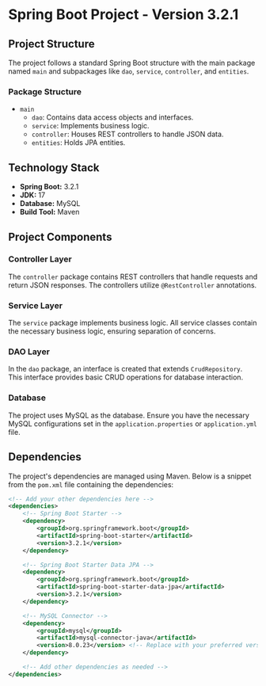 # Spring Boot Project - Version 3.2.1

## Project Structure

The project follows a standard Spring Boot structure with the main package named `main` and subpackages like `dao`, `service`, `controller`, and `entities`.

### Package Structure

- `main`
  - `dao`: Contains data access objects and interfaces.
  - `service`: Implements business logic.
  - `controller`: Houses REST controllers to handle JSON data.
  - `entities`: Holds JPA entities.

## Technology Stack

- **Spring Boot:** 3.2.1
- **JDK:** 17
- **Database:** MySQL
- **Build Tool:** Maven

## Project Components

### Controller Layer

The `controller` package contains REST controllers that handle requests and return JSON responses. The controllers utilize `@RestController` annotations.

### Service Layer

The `service` package implements business logic. All service classes contain the necessary business logic, ensuring separation of concerns.

### DAO Layer

In the `dao` package, an interface is created that extends `CrudRepository`. This interface provides basic CRUD operations for database interaction.

### Database

The project uses MySQL as the database. Ensure you have the necessary MySQL configurations set in the `application.properties` or `application.yml` file.

## Dependencies

The project's dependencies are managed using Maven. Below is a snippet from the `pom.xml` file containing the dependencies:

```xml
<!-- Add your other dependencies here -->
<dependencies>
    <!-- Spring Boot Starter -->
    <dependency>
        <groupId>org.springframework.boot</groupId>
        <artifactId>spring-boot-starter</artifactId>
        <version>3.2.1</version>
    </dependency>

    <!-- Spring Boot Starter Data JPA -->
    <dependency>
        <groupId>org.springframework.boot</groupId>
        <artifactId>spring-boot-starter-data-jpa</artifactId>
        <version>3.2.1</version>
    </dependency>

    <!-- MySQL Connector -->
    <dependency>
        <groupId>mysql</groupId>
        <artifactId>mysql-connector-java</artifactId>
        <version>8.0.23</version> <!-- Replace with your preferred version -->
    </dependency>

    <!-- Add other dependencies as needed -->
</dependencies>

